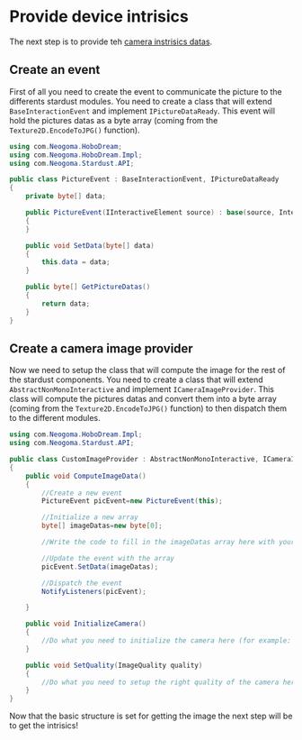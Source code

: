 # Provide device intrisics

The next step is to provide teh [camera instrisics datas](https://en.wikipedia.org/wiki/Camera_resectioning#Intrinsic_parameters).

## Create an event
First of all you need to create the event to communicate the picture to the differents stardust modules. You need to create a class that will extend ```BaseInteractionEvent``` and implement ```IPictureDataReady```. This event will hold the pictures datas as a byte array (coming from the ``Texture2D.EncodeToJPG()`` function).

```cs
using com.Neogoma.HoboDream;
using com.Neogoma.HoboDream.Impl;
using com.Neogoma.Stardust.API;

public class PictureEvent : BaseInteractionEvent, IPictureDataReady
{
    private byte[] data;

    public PictureEvent(IInteractiveElement source) : base(source, InteractiveEventAction.ARRIVED)
    {
    }

    public void SetData(byte[] data)
    {
        this.data = data;
    }

    public byte[] GetPictureDatas()
    {
        return data;
    }
}
```

## Create a camera image provider

Now we need to setup the class that will compute the image for the rest of the stardust components. You need to create a class that will extend ```AbstractNonMonoInteractive``` and implement ```ICameraImageProvider```. This class will compute the pictures datas and convert them into a byte array (coming from the ``Texture2D.EncodeToJPG()`` function) to then dispatch them to the different modules.


```cs
using com.Neogoma.HoboDream.Impl;
using com.Neogoma.Stardust.API;

public class CustomImageProvider : AbstractNonMonoInteractive, ICameraImageProvider
{
    public void ComputeImageData()
    {
        //Create a new event
        PictureEvent picEvent=new PictureEvent(this);

        //Initialize a new array
        byte[] imageDatas=new byte[0];

        //Write the code to fill in the imageDatas array here with your own data feed

        //Update the event with the array
        picEvent.SetData(imageDatas);

        //Dispatch the event
        NotifyListeners(picEvent);

    }

    public void InitializeCamera()
    {
        //Do what you need to initialize the camera here (for example: select the front/back camera )
    }

    public void SetQuality(ImageQuality quality)
    {
        //Do what you need to setup the right quality of the camera here (for example: select the resolution)
    }
}
```

Now that the basic structure is set for getting the image the next step will be to get the intrisics!
